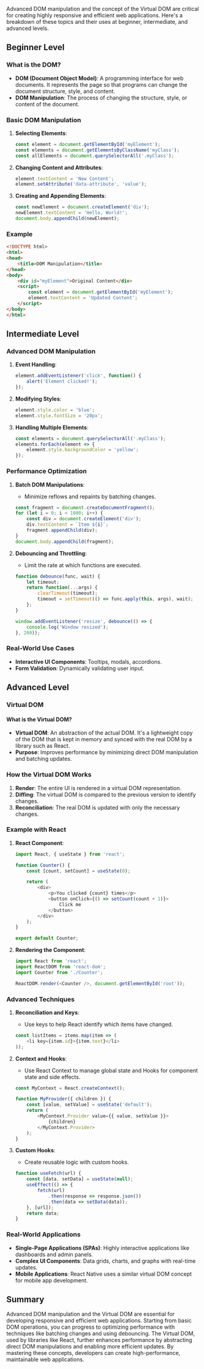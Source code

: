Advanced DOM manipulation and the concept of the Virtual DOM are critical for creating highly responsive and efficient web applications. Here's a breakdown of these topics and their uses at beginner, intermediate, and advanced levels.

## Beginner Level

### What is the DOM?

- **DOM (Document Object Model)**: A programming interface for web documents. It represents the page so that programs can change the document structure, style, and content.
- **DOM Manipulation**: The process of changing the structure, style, or content of the document.

### Basic DOM Manipulation

1. **Selecting Elements**:
    ```javascript
    const element = document.getElementById('myElement');
    const elements = document.getElementsByClassName('myClass');
    const allElements = document.querySelectorAll('.myClass');
    ```

2. **Changing Content and Attributes**:
    ```javascript
    element.textContent = 'New Content';
    element.setAttribute('data-attribute', 'value');
    ```

3. **Creating and Appending Elements**:
    ```javascript
    const newElement = document.createElement('div');
    newElement.textContent = 'Hello, World!';
    document.body.appendChild(newElement);
    ```

### Example
```html
<!DOCTYPE html>
<html>
<head>
    <title>DOM Manipulation</title>
</head>
<body>
    <div id="myElement">Original Content</div>
    <script>
        const element = document.getElementById('myElement');
        element.textContent = 'Updated Content';
    </script>
</body>
</html>
```

## Intermediate Level

### Advanced DOM Manipulation

1. **Event Handling**:
    ```javascript
    element.addEventListener('click', function() {
        alert('Element clicked!');
    });
    ```

2. **Modifying Styles**:
    ```javascript
    element.style.color = 'blue';
    element.style.fontSize = '20px';
    ```

3. **Handling Multiple Elements**:
    ```javascript
    const elements = document.querySelectorAll('.myClass');
    elements.forEach(element => {
        element.style.backgroundColor = 'yellow';
    });
    ```

### Performance Optimization

1. **Batch DOM Manipulations**:
    - Minimize reflows and repaints by batching changes.
    ```javascript
    const fragment = document.createDocumentFragment();
    for (let i = 0; i < 1000; i++) {
        const div = document.createElement('div');
        div.textContent = `Item ${i}`;
        fragment.appendChild(div);
    }
    document.body.appendChild(fragment);
    ```

2. **Debouncing and Throttling**:
    - Limit the rate at which functions are executed.
    ```javascript
    function debounce(func, wait) {
        let timeout;
        return function(...args) {
            clearTimeout(timeout);
            timeout = setTimeout(() => func.apply(this, args), wait);
        };
    }

    window.addEventListener('resize', debounce(() => {
        console.log('Window resized');
    }, 200));
    ```

### Real-World Use Cases

- **Interactive UI Components**: Tooltips, modals, accordions.
- **Form Validation**: Dynamically validating user input.

## Advanced Level

### Virtual DOM

#### What is the Virtual DOM?

- **Virtual DOM**: An abstraction of the actual DOM. It's a lightweight copy of the DOM that is kept in memory and synced with the real DOM by a library such as React.
- **Purpose**: Improves performance by minimizing direct DOM manipulation and batching updates.

### How the Virtual DOM Works

1. **Render**: The entire UI is rendered in a virtual DOM representation.
2. **Diffing**: The virtual DOM is compared to the previous version to identify changes.
3. **Reconciliation**: The real DOM is updated with only the necessary changes.

### Example with React

1. **React Component**:
    ```javascript
    import React, { useState } from 'react';

    function Counter() {
        const [count, setCount] = useState(0);

        return (
            <div>
                <p>You clicked {count} times</p>
                <button onClick={() => setCount(count + 1)}>
                    Click me
                </button>
            </div>
        );
    }

    export default Counter;
    ```

2. **Rendering the Component**:
    ```javascript
    import React from 'react';
    import ReactDOM from 'react-dom';
    import Counter from './Counter';

    ReactDOM.render(<Counter />, document.getElementById('root'));
    ```

### Advanced Techniques

1. **Reconciliation and Keys**:
    - Use keys to help React identify which items have changed.
    ```javascript
    const listItems = items.map(item => (
        <li key={item.id}>{item.text}</li>
    ));
    ```

2. **Context and Hooks**:
    - Use React Context to manage global state and Hooks for component state and side effects.
    ```javascript
    const MyContext = React.createContext();

    function MyProvider({ children }) {
        const [value, setValue] = useState('default');
        return (
            <MyContext.Provider value={{ value, setValue }}>
                {children}
            </MyContext.Provider>
        );
    }
    ```

3. **Custom Hooks**:
    - Create reusable logic with custom hooks.
    ```javascript
    function useFetch(url) {
        const [data, setData] = useState(null);
        useEffect(() => {
            fetch(url)
                .then(response => response.json())
                .then(data => setData(data));
        }, [url]);
        return data;
    }
    ```

### Real-World Applications

- **Single-Page Applications (SPAs)**: Highly interactive applications like dashboards and admin panels.
- **Complex UI Components**: Data grids, charts, and graphs with real-time updates.
- **Mobile Applications**: React Native uses a similar virtual DOM concept for mobile app development.

## Summary

Advanced DOM manipulation and the Virtual DOM are essential for developing responsive and efficient web applications. Starting from basic DOM operations, you can progress to optimizing performance with techniques like batching changes and using debouncing. The Virtual DOM, used by libraries like React, further enhances performance by abstracting direct DOM manipulations and enabling more efficient updates. By mastering these concepts, developers can create high-performance, maintainable web applications.